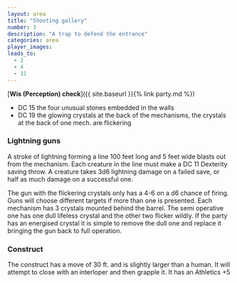 ```yaml
---
layout: area
title: "Shooting gallery"
number: 3
description: "A trap to defend the entrance"
categories: area
player_images:
leads_to:
  - 2
  - 4
  - 11
---
```


[**Wis (Perception) check**]({{ site.baseurl }}{% link party.md %})
* DC 15 the four unusual stones embedded in the walls
* DC 19 the glowing crystals at the back of the mechanisms, the crystals at the back of one mech. are flickering

### Lightning guns ###

A stroke of lightning forming a line 100 feet long and 5 feet wide blasts out from the mechanism.  Each creature in the line must make a DC 11 Dexterity saving throw. A creature takes 3d6 lightning damage on a failed save, or half as much damage on a successful one.

The gun with the flickering crystals only has a 4-6 on a d6 chance of firing.  Guns will choose different targets if more than one is presented.  Each mechanism has 3 crystals mounted behind the barrel.  The semi operative one has one dull lifeless crystal and the other two flicker wildly.  If the party has an energised crystal it is simple to remove the dull one and replace it bringing the gun back to full operation.

### Construct ###

The construct has a move of 30 ft. and is slightly larger than a human.  It will attempt to close with an interloper and then grapple it.  It has an Athletics +5
